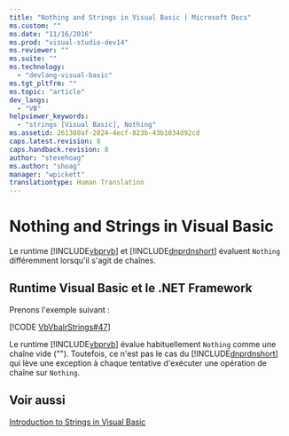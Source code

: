 ```yaml
---
title: "Nothing and Strings in Visual Basic | Microsoft Docs"
ms.custom: ""
ms.date: "11/16/2016"
ms.prod: "visual-studio-dev14"
ms.reviewer: ""
ms.suite: ""
ms.technology: 
  - "devlang-visual-basic"
ms.tgt_pltfrm: ""
ms.topic: "article"
dev_langs: 
  - "VB"
helpviewer_keywords: 
  - "strings [Visual Basic], Nothing"
ms.assetid: 261380af-2024-4ecf-823b-43b1034d92cd
caps.latest.revision: 8
caps.handback.revision: 8
author: "stevehoag"
ms.author: "shoag"
manager: "wpickett"
translationtype: Human Translation
---
```

# Nothing and Strings in Visual Basic
Le runtime [!INCLUDE[vbprvb](../../../../csharp/programming-guide/concepts/linq/includes/vbprvb_md.md)] et [!INCLUDE[dnprdnshort](../../../../csharp/getting-started/includes/dnprdnshort_md.md)] évaluent `Nothing` différemment lorsqu'il s'agit de chaînes.  
  
## Runtime Visual Basic et le .NET Framework  
 Prenons l'exemple suivant :  
  
 [!CODE [VbVbalrStrings#47](../CodeSnippet/VS_Snippets_VBCSharp/VbVbalrStrings#47)]  
  
 Le runtime [!INCLUDE[vbprvb](../../../../csharp/programming-guide/concepts/linq/includes/vbprvb_md.md)] évalue habituellement `Nothing` comme une chaîne vide \(""\).  Toutefois, ce n'est pas le cas du [!INCLUDE[dnprdnshort](../../../../csharp/getting-started/includes/dnprdnshort_md.md)] qui lève une exception à chaque tentative d'exécuter une opération de chaîne sur `Nothing`.  
  
## Voir aussi  
 [Introduction to Strings in Visual Basic](../../../../visual-basic/programming-guide/language-features/strings/introduction-to-strings.md)